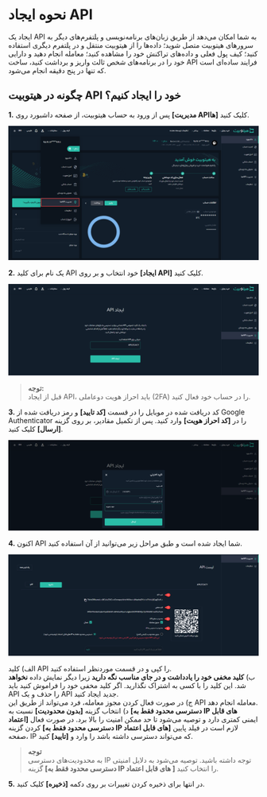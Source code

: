 # نحوه ایجاد API

ایجاد یک API به شما امکان می‌دهد از طریق زبان‌های برنامه‌نویسی و پلتفرم‌های دیگر به سرورهای هیتوبیت متصل شوید؛ داده‌ها را از هیتوبیت منتقل و در پلتفرم دیگری استفاده کنید؛ کیف پول فعلی و داده‌های تراکنش خود را مشاهده کنید؛ معامله انجام دهید و دارایی خود را در برنامه‌های شخص ثالث واریز و برداشت کنید، ساخت API فرایند ساده‌ای است که تنها در پنج دقیقه انجام می‌شود.

## چگونه در هیتوبیت API خود را ایجاد کنیم؟

**1.**	پس از ورود به حساب هیتوبیت، از صفحه داشبورد روی **[مدیریت APIها]** کلیک کنید.

![مدیریت APIها](./Images/API-management.png)

**2.**	یک نام برای کلید API خود انتخاب و بر روی **[ایجاد API]** کلیک کنید.

![نام کلید API](./Images/create-API.png)

> **توجه:** <br>قبل از ایجاد  API، باید احراز هویت دوعاملی (2FA) را در حساب خود فعال کنید.

**3.**	کد دریافت شده در موبایل را در قسمت **[کد تایید]** و رمز دریافت شده از Google Authenticator را در **[کد احراز هویت]** وارد کنید. پس از تکمیل مقادیر، بر روی گزینه **[ارسال]** کلیک کنید.

![تایید امنیتی API](./Images/security-verification-for-create-API.png)

**4.**	اکنون API شما ایجاد شده است و طبق مراحل زیر می‌توانید از آن استفاده کنید.

![کلیدها و محدودیت‌های API](./Images/API-keys-and-IP-restriction.png)

الف) کلید API را کپی و در قسمت موردنظر استفاده کنید.<br>
ب) **کلید مخفی خود را یادداشت و در جای مناسب نگه دارید** زیرا دیگر نمایش  داده **نخواهد** شد. این کلید را با کسی به اشتراک نگذارید. اگر کلید مخفی خود را فراموش کنید باید API را حذف و یک API جدید ایجاد کنید.<br>
ج) در صورت فعال کردن مجوز معامله، فرد می‌تواند از طریق این API معامله انجام دهد.<br>
د) انتخاب گزینه **[بدون محدودیت]** نسبت به **[دسترسی محدود فقط به IP های قابل اعتماد]** ایمنی کمتری دارد و توصیه می‌شود تا حد ممکن امنیت را بالا برد. در صورت فعال کردن گزینه  **[دسترسی محدود فقط به IP های قابل اعتماد]** لازم است در فیلد پایین صفحه، IP که می‌تواند دسترسی داشته باشد را وارد و **[تایید]** کنید.      



> **توجه** <br>
 به محدودیت‌های دسترسی IP توجه داشته باشید. توصیه می‌شود به دلایل امنیتی گزینه **[دسترسی محدود فقط به IP های قابل اعتماد
 ]** را انتخاب کنید.

**5.** در انتها برای ذخیره کردن تغییرات بر روی دکمه **[ذخیره]** کلیک کنید. 
